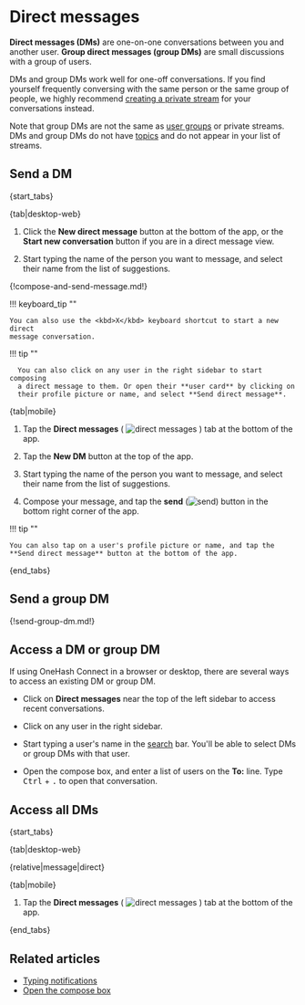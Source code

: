 # Direct messages

**Direct messages (DMs)** are one-on-one conversations between you and
another user. **Group direct messages (group DMs)** are small
discussions with a group of users.

DMs and group DMs work well for one-off conversations. If you find yourself
frequently conversing with the same person or the same group of people, we
highly recommend [creating a private stream](/help/create-a-stream) for your
conversations instead.

Note that group DMs are not the same as [user groups](/help/user-groups) or
private streams. DMs and group DMs do not have [topics](/help/streams-and-topics)
and do not appear in your list of streams.

## Send a DM

{start_tabs}

{tab|desktop-web}

1. Click the **New direct message** button at the bottom of the app, or the
   **Start new conversation** button if you are in a direct message view.

1. Start typing the name of the person you want to message, and
   select their name from the list of suggestions.

{!compose-and-send-message.md!}

!!! keyboard_tip ""

    You can also use the <kbd>X</kbd> keyboard shortcut to start a new direct
    message conversation.

!!! tip ""

      You can also click on any user in the right sidebar to start composing
      a direct message to them. Or open their **user card** by clicking on
      their profile picture or name, and select **Send direct message**.

{tab|mobile}

1. Tap the **Direct messages**
   ( <img src="/static/images/help/mobile-dm-tab-icon.svg" alt="direct messages" class="help-center-icon"/> )
   tab at the bottom of the app.

1. Tap the **New DM** button at the top of the app.

1. Start typing the name of the person you want to message, and
   select their name from the list of suggestions.

1. Compose your message, and tap the **send**
   (<img src="/static/images/help/mobile-send-circle-icon.svg" alt="send" class="help-center-icon"/>)
   button in the bottom right corner of the app.

!!! tip ""

    You can also tap on a user's profile picture or name, and tap the
    **Send direct message** button at the bottom of the app.

{end_tabs}

## Send a group DM

{!send-group-dm.md!}

## Access a DM or group DM

If using OneHash Connect in a browser or desktop, there are several ways to access an existing DM or group DM.

* Click on **Direct messages** near the top of the left sidebar to access
  recent conversations.

* Click on any user in the right sidebar.

* Start typing a user's name in the [search](/help/search-for-messages) bar.
  You'll be able to select DMs or group DMs with that user.

* Open the compose box, and enter a list of users on the **To:**
  line. Type <kbd>Ctrl</kbd> + <kbd>.</kbd> to open that conversation.

## Access all DMs

{start_tabs}

{tab|desktop-web}

{relative|message|direct}

{tab|mobile}

1. Tap the **Direct messages**
   ( <img src="/static/images/help/mobile-dm-tab-icon.svg" alt="direct messages" class="help-center-icon"/> )
   tab at the bottom of the app.

{end_tabs}

## Related articles

* [Typing notifications](/help/typing-notifications)
* [Open the compose box](/help/open-the-compose-box)
